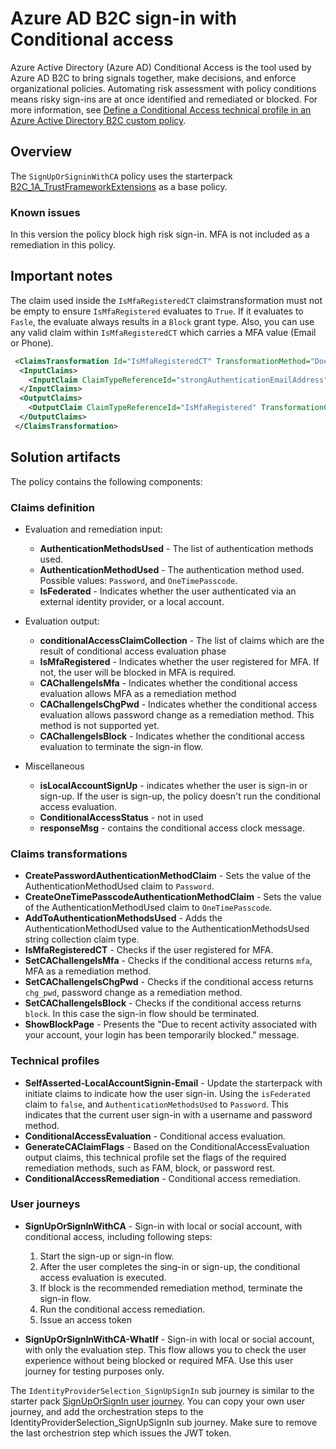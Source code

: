 # Azure AD B2C sign-in with Conditional access

Azure Active Directory (Azure AD) Conditional Access is the tool used by Azure AD B2C to bring signals together, make decisions, and enforce organizational policies. Automating risk assessment with policy conditions means risky sign-ins are at once identified and remediated or blocked. For more information, see [Define a Conditional Access technical profile in an Azure Active Directory B2C custom policy](https://docs.microsoft.com/azure/active-directory-b2c/conditional-access-technical-profile).

## Overview

The `SignUpOrSigninWithCA` policy uses the starterpack [B2C_1A_TrustFrameworkExtensions](https://github.com/Azure-Samples/active-directory-b2c-custom-policy-starterpack/blob/master/SocialAndLocalAccounts/TrustFrameworkExtensions.xml) as a base policy. 

### Known issues

In this version the policy block high risk sign-in. MFA is not included as a remediation in this policy.  

## Important notes

The claim used inside the `IsMfaRegisteredCT` claimstransformation must not be empty to ensure `IsMfaRegistered` evaluates to `True`. If it evaluates to `Fasle`, the evaluate always results in a `Block` grant type. Also, you can use any valid claim within `IsMfaRegisteredCT` which carries a MFA value (Email or Phone). 

```XML
 <ClaimsTransformation Id="IsMfaRegisteredCT" TransformationMethod="DoesClaimExist">
  <InputClaims>
    <InputClaim ClaimTypeReferenceId="strongAuthenticationEmailAddress" TransformationClaimType="inputClaim" />
  </InputClaims>
  <OutputClaims>
    <OutputClaim ClaimTypeReferenceId="IsMfaRegistered" TransformationClaimType="outputClaim" />
  </OutputClaims>
 </ClaimsTransformation>
```

## Solution artifacts

The policy contains the following components:

### Claims definition

- Evaluation and remediation input:
  - **AuthenticationMethodsUsed** - The list of authentication methods used.
  - **AuthenticationMethodUsed** - The authentication method used. Possible values: `Password`, and `OneTimePasscode`.
  - **IsFederated** - Indicates whether the user authenticated via an external identity provider, or a local account.

- Evaluation output:
  - **conditionalAccessClaimCollection** - The list of claims which are the result of conditional access evaluation phase
  - **IsMfaRegistered** - Indicates whether the user registered for MFA. If not, the user will be blocked in MFA is required.
  - **CAChallengeIsMfa** - Indicates whether the conditional access evaluation allows MFA as a remediation method
  - **CAChallengeIsChgPwd** - Indicates whether the conditional access evaluation allows password change as a remediation method. This method is not supported yet.
  - **CAChallengeIsBlock** - Indicates whether the conditional access evaluation to terminate the sign-in flow. 
- Miscellaneous 
  - **isLocalAccountSignUp** -  indicates whether the user is sign-in or sign-up. If the user is sign-up, the policy doesn't run the conditional access evaluation.
  - **ConditionalAccessStatus** - not in used
  - **responseMsg** - contains the conditional access clock message.
   
### Claims transformations

- **CreatePasswordAuthenticationMethodClaim** - Sets the value of the AuthenticationMethodUsed claim to `Password`.
- **CreateOneTimePasscodeAuthenticationMethodClaim** - Sets the value of the AuthenticationMethodUsed claim to `OneTimePasscode`.
- **AddToAuthenticationMethodsUsed** - Adds the AuthenticationMethodUsed value to the AuthenticationMethodsUsed string collection claim type.
- **IsMfaRegisteredCT** - Checks if the user registered for MFA.
- **SetCAChallengeIsMfa** - Checks if the conditional access returns `mfa`, MFA as a remediation method.
- **SetCAChallengeIsChgPwd** - Checks if the conditional access returns `chg_pwd`, password change as a remediation method.
- **SetCAChallengeIsBlock** - Checks if the conditional access returns `block`. In this case the sign-in flow should be terminated.
- **ShowBlockPage** - Presents the "Due to recent activity associated with your account, your login has been temporarily blocked." message.

### Technical profiles 

- **SelfAsserted-LocalAccountSignin-Email** - Update the starterpack with initiate claims to indicate how the user sign-in. Using the `isFederated` claim to `false`, and `AuthenticationMethodsUsed` to `Password`. This indicates that the current user sign-in with a username and password method.
- **ConditionalAccessEvaluation** - Conditional access evaluation.
- **GenerateCAClaimFlags** - Based on the ConditionalAccessEvaluation output claims, this technical profile set the flags of the required remediation methods, such as FAM, block, or password rest. 
- **ConditionalAccessRemediation** - Conditional access remediation.

### User journeys

- **SignUpOrSignInWithCA** - Sign-in with local or social account, with conditional access, including following steps:
  1. Start the sign-up or sign-in flow. 
  1. After the user completes the sing-in or sign-up, the conditional access evaluation is executed.  
  1. If block is the recommended remediation method, terminate the sign-in flow.
  1. Run the conditional access remediation.
  1. Issue an access token
  
- **SignUpOrSignInWithCA-WhatIf** - Sign-in with local or social account, with only the evaluation step. This flow allows you to check the user experience without being blocked or required MFA. Use this user journey for testing purposes only.

The `IdentityProviderSelection_SignUpSignIn` sub journey is similar to the starter pack [SignUpOrSignIn user journey](https://github.com/Azure-Samples/active-directory-b2c-custom-policy-starterpack/blob/master/SocialAndLocalAccounts/TrustFrameworkBase.xml#L1031). You can copy your own user journey, and add the orchestration steps to the IdentityProviderSelection_SignUpSignIn sub journey. Make sure to remove the last orchestrion step which issues the JWT token. 
